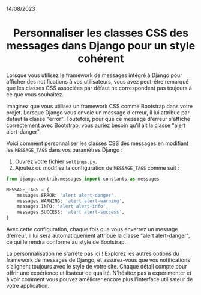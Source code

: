 14/08/2023

<h1 align="center">Personnaliser les classes CSS des messages dans Django pour un style cohérent</h1>

Lorsque vous utilisez le framework de messages intégré à Django pour afficher des notifications à vos utilisateurs, vous avez peut-être remarqué que les classes CSS associées par défaut ne correspondent pas toujours à ce que vous souhaitez.

Imaginez que vous utilisez un framework CSS comme Bootstrap dans votre projet. Lorsque Django vous envoie un message d'erreur, il lui attribue par défaut la classe "error". Toutefois, pour que ce message d'erreur s'affiche correctement avec Bootstrap, vous auriez besoin qu'il ait la classe "alert alert-danger".

Voici comment personnaliser les classes CSS des messages en modifiant les `MESSAGE_TAGS` dans vos paramètres Django :

1. Ouvrez votre fichier `settings.py`.
2. Ajoutez ou modifiez la configuration de `MESSAGE_TAGS` comme suit :

```python
from django.contrib.messages import constants as messages

MESSAGE_TAGS = {
    messages.ERROR: 'alert alert-danger',
    messages.WARNING: 'alert alert-warning',
    messages.INFO: 'alert alert-info',
    messages.SUCCESS: 'alert alert-success',
}
```

Avec cette configuration, chaque fois que vous enverrez un message d'erreur, il lui sera automatiquement attribué la classe "alert alert-danger", ce qui le rendra conforme au style de Bootstrap.

La personnalisation ne s'arrête pas ici ! Explorez les autres options du framework de messages de Django, et assurez-vous que vos notifications s'alignent toujours avec le style de votre site. Chaque détail compte pour offrir une expérience utilisateur de qualité. N'hésitez pas à expérimenter et à voir comment vous pouvez améliorer encore plus l'interface utilisateur de votre application.